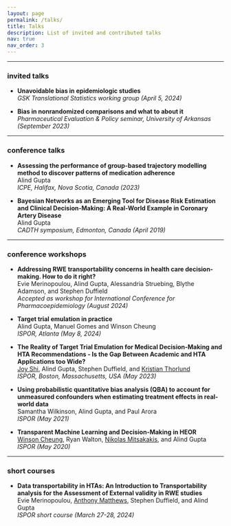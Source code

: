 ```yaml
---
layout: page
permalink: /talks/
title: Talks
description: List of invited and contributed talks
nav: true
nav_order: 3
---
```


---

### invited talks
- <span style="font-weight:bolder">Unavoidable bias in epidemiologic studies</span>\
*GSK Translational Statistics working group (April 5, 2024)*

- <span style="font-weight:bolder">Bias in nonrandomized comparisons and what to about it</span>\
*Pharmaceutical Evaluation & Policy seminar, University of Arkansas (September 2023)*

---

### conference talks
- <span style="font-weight:bolder">Assessing the performance of group-based trajectory modelling method to discover patterns of medication adherence</span>\
Alind Gupta\
*ICPE, Halifax, Nova Scotia, Canada (2023)*

- <span style="font-weight:bolder">Bayesian Networks as an Emerging Tool for Disease Risk Estimation and Clinical Decision-Making: A Real-World Example in Coronary Artery Disease</span>\
Alind Gupta\
*CADTH symposium, Edmonton, Canada (April 2019)*

---

### conference workshops
- <span style="font-weight:bolder">Addressing RWE transportability concerns in health care decision-making. How to do it right?</span>\
Evie Merinopoulou, Alind Gupta, Alessandria Struebing, Blythe Adamson, and Stephen Duffield\
*Accepted as workshop for International Conference for Pharmacoepidemiology (August 2024)*

- <span style="font-weight:bolder">Target trial emulation in practice</span>\
Alind Gupta, Manuel Gomes and Winson Cheung\
*ISPOR, Atlanta (May 8, 2024)*

- <span style="font-weight:bolder">The Reality of Target Trial Emulation for Medical Decision-Making and HTA Recommendations - Is the Gap Between Academic and HTA Applications too Wide?</span>\
[Joy Shi](https://www.hsph.harvard.edu/profile/joy-shi/), Alind Gupta, Stephen Duffield, and [Kristian Thorlund](https://experts.mcmaster.ca/display/thorluk)\
*ISPOR, Boston, Massachusetts, USA (May 2023)*

- <span style="font-weight:bolder">Using probabilistic quantitative bias analysis (QBA) to account for unmeasured confounders when estimating treatment effects in real-world data</span>\
Samantha Wilkinson, Alind Gupta, and Paul Arora\
*ISPOR (May 2021)*

- <span style="font-weight:bolder">Transparent Machine Learning and Decision-Making in HEOR</span>\
[Winson Cheung](https://contacts.ucalgary.ca/info/chs/profiles/1-7613821), Ryan Walton, [Nikolas Mitsakakis](https://www.dlsph.utoronto.ca/faculty-profile/mitsakakis-nicholas/), and Alind Gupta\
*ISPOR (May 2020)*

---

### short courses

- <span style="font-weight:bolder">Data transportability in HTAs: An Introduction to Transportability analysis for the Assessment of External validity in RWE studies</span>\
Evie Merinopoulou, [Anthony Matthews](https://ki.se/en/people/anthony-matthews), Stephen Duffield, and Alind Gupta\
*ISPOR short course (March 27-28, 2024)*
